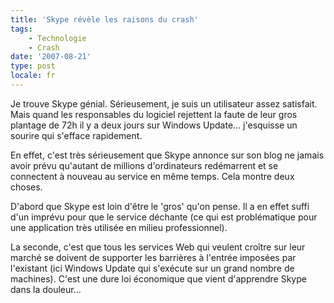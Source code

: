 ```yaml
---
title: 'Skype révèle les raisons du crash'
tags:
    - Technologie
    - Crash
date: '2007-08-21'
type: post
locale: fr
---
```


Je trouve Skype génial. Sérieusement, je suis un utilisateur assez satisfait. Mais quand les responsables du logiciel rejettent la faute de leur gros plantage de 72h il y a deux jours sur Windows Update… j'esquisse un sourire qui s'efface rapidement.

En effet, c'est très sérieusement que Skype annonce sur son blog ne jamais avoir prévu qu'autant de millions d'ordinateurs redémarrent et se connectent à nouveau au service en même temps. Cela montre deux choses.

D'abord que Skype est loin d'être le 'gros' qu'on pense. Il a en effet suffi d'un imprévu pour que le service déchante (ce qui est problématique pour une application très utilisée en milieu professionnel).

La seconde, c'est que tous les services Web qui veulent croître sur leur marché se doivent de supporter les barrières à l'entrée imposées par l'existant (ici Windows Update qui s'exécute sur un grand nombre de machines). C'est une dure loi économique que vient d'apprendre Skype dans la douleur…
